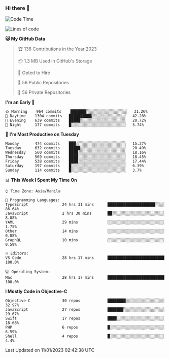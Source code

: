 ### Hi there 👋

<!--START_SECTION:waka-->
![Code Time](http://img.shields.io/badge/Code%20Time-3%2C532%20hrs%206%20mins-blue)

![Lines of code](https://img.shields.io/badge/From%20Hello%20World%20I%27ve%20Written-2%20Million%20lines%20of%20code-blue)

**🐱 My GitHub Data** 

> 🏆 136 Contributions in the Year 2023
 > 
> 📦 1.3 MB Used in GitHub's Storage 
 > 
> 💼 Opted to Hire
 > 
> 📜 56 Public Repositories 
 > 
> 🔑 56 Private Repositories  
 > 
**I'm an Early 🐤** 

```text
🌞 Morning    964 commits    ███████░░░░░░░░░░░░░░░░░░   31.26% 
🌆 Daytime    1304 commits   ██████████░░░░░░░░░░░░░░░   42.28% 
🌃 Evening    639 commits    █████░░░░░░░░░░░░░░░░░░░░   20.72% 
🌙 Night      177 commits    █░░░░░░░░░░░░░░░░░░░░░░░░   5.74%

```
📅 **I'm Most Productive on Tuesday** 

```text
Monday       474 commits    ███░░░░░░░░░░░░░░░░░░░░░░   15.37% 
Tuesday      632 commits    █████░░░░░░░░░░░░░░░░░░░░   20.49% 
Wednesday    560 commits    ████░░░░░░░░░░░░░░░░░░░░░   18.16% 
Thursday     569 commits    ████░░░░░░░░░░░░░░░░░░░░░   18.45% 
Friday       538 commits    ████░░░░░░░░░░░░░░░░░░░░░   17.44% 
Saturday     197 commits    █░░░░░░░░░░░░░░░░░░░░░░░░   6.39% 
Sunday       114 commits    █░░░░░░░░░░░░░░░░░░░░░░░░   3.7%

```


📊 **This Week I Spent My Time On** 

```text
⌚︎ Time Zone: Asia/Manila

💬 Programming Languages: 
TypeScript               24 hrs 31 mins      █████████████████████░░░░   86.64% 
JavaScript               2 hrs 30 mins       ██░░░░░░░░░░░░░░░░░░░░░░░   8.88% 
YAML                     29 mins             ░░░░░░░░░░░░░░░░░░░░░░░░░   1.75% 
Other                    14 mins             ░░░░░░░░░░░░░░░░░░░░░░░░░   0.88% 
GraphQL                  10 mins             ░░░░░░░░░░░░░░░░░░░░░░░░░   0.59%

🔥 Editors: 
VS Code                  28 hrs 17 mins      █████████████████████████   100.0%

💻 Operating System: 
Mac                      28 hrs 17 mins      █████████████████████████   100.0%

```

**I Mostly Code in Objective-C** 

```text
Objective-C              30 repos            ████████░░░░░░░░░░░░░░░░░   32.97% 
JavaScript               27 repos            ███████░░░░░░░░░░░░░░░░░░   29.67% 
Swift                    17 repos            ████░░░░░░░░░░░░░░░░░░░░░   18.68% 
PHP                      6 repos             █░░░░░░░░░░░░░░░░░░░░░░░░   6.59% 
Shell                    4 repos             █░░░░░░░░░░░░░░░░░░░░░░░░   4.4%

```



 Last Updated on 11/01/2023 02:42:38 UTC
<!--END_SECTION:waka-->


<!--
**rad182/rad182** is a ✨ _special_ ✨ repository because its `README.md` (this file) appears on your GitHub profile.

Here are some ideas to get you started:

- 🔭 I’m currently working on ...
- 🌱 I’m currently learning ...
- 👯 I’m looking to collaborate on ...
- 🤔 I’m looking for help with ...
- 💬 Ask me about ...
- 📫 How to reach me: ...
- 😄 Pronouns: ...
- ⚡ Fun fact: ...
-->
